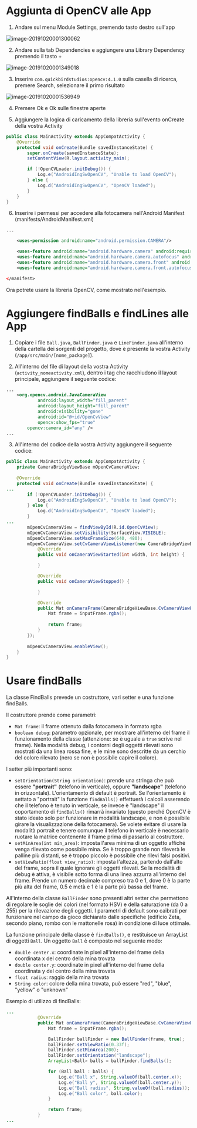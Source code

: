 

# Aggiunta di OpenCV alle App

1) Andare sul menu Module Settings, premendo tasto destro sull'app

![image-20191020001300062](docs_01.png)



2) Andare sulla tab Dependencies e aggiungere una Library Dependency premendo il tasto +

![image-20191020001349018](docs_02.png)



3) Inserire `com.quickbirdstudios:opencv:4.1.0` sulla casella di ricerca, premere Search, selezionare il primo risultato

![image-20191020001536949](docs_03.png)



4) Premere Ok e Ok sulle finestre aperte

5) Aggiungere la logica di caricamento della libreria sull'evento onCreate della vostra Activity

```java
public class MainActivity extends AppCompatActivity {
    @Override
    protected void onCreate(Bundle savedInstanceState) {
        super.onCreate(savedInstanceState);
        setContentView(R.layout.activity_main);

        if (!OpenCVLoader.initDebug()) {
            Log.e("AndroidIngSwOpenCV", "Unable to load OpenCV");
        } else {
            Log.d("AndroidIngSwOpenCV", "OpenCV loaded");
        }
    }
}
```

6) Inserire i permessi per accedere alla fotocamera nell'Android Manifest (manifests/AndroidManifest.xml)

```xml
...

    <uses-permission android:name="android.permission.CAMERA"/>

    <uses-feature android:name="android.hardware.camera" android:required="false"/>
    <uses-feature android:name="android.hardware.camera.autofocus" android:required="false"/>
    <uses-feature android:name="android.hardware.camera.front" android:required="false"/>
    <uses-feature android:name="android.hardware.camera.front.autofocus" android:required="false"/>

</manifest>
```



Ora potrete usare la libreria OpenCV, come mostrato nell'esempio.

# Aggiungere findBalls e findLines alle App

1) Copiare i file `Ball.java`, `BallFinder.java` e `LineFinder.java` all'interno della cartella dei sorgenti del progetto, dove è presente la vostra Activity (`/app/src/main/[nome_package]`).

2) All'interno del file di layout della vostra Activity (`activity_nomeactivity.xml`), dentro i tag che racchiudono il layout principale, aggiungere il seguente codice:

```xml
...
    <org.opencv.android.JavaCameraView
            android:layout_width="fill_parent"
            android:layout_height="fill_parent"
            android:visibility="gone"
            android:id="@+id/OpenCvView"
            opencv:show_fps="true"
        opencv:camera_id="any" />
...
```

3) All'interno del codice della vostra Activity aggiungere il seguente codice:

```java
public class MainActivity extends AppCompatActivity {
    private CameraBridgeViewBase mOpenCvCameraView;
   
    @Override
    protected void onCreate(Bundle savedInstanceState) {
...
        if (!OpenCVLoader.initDebug()) {
            Log.e("AndroidIngSwOpenCV", "Unable to load OpenCV");
        } else {
            Log.d("AndroidIngSwOpenCV", "OpenCV loaded");
        }
...
        mOpenCvCameraView = findViewById(R.id.OpenCvView);
        mOpenCvCameraView.setVisibility(SurfaceView.VISIBLE);
        mOpenCvCameraView.setMaxFrameSize(640, 480);
        mOpenCvCameraView.setCvCameraViewListener(new CameraBridgeViewBase.CvCameraViewListener2() {
            @Override
            public void onCameraViewStarted(int width, int height) {

            }

            @Override
            public void onCameraViewStopped() {

            }

            @Override
            public Mat onCameraFrame(CameraBridgeViewBase.CvCameraViewFrame inputFrame) {
                Mat frame = inputFrame.rgba();
                
                return frame;
            }
        });
        
        mOpenCvCameraView.enableView();
    }
}
```

# Usare findBalls

La classe FindBalls prevede un costruttore, vari setter e una funzione findBalls.

Il costruttore prende come parametri:
- `Mat frame`: il frame ottenuto dalla fotocamera in formato rgba
- `boolean debug`: parametro opzionale, per mostrare all'interno del frame il funzionamento della classe (attenzione: se è uguale a `true` scrive nel frame). Nella modalità debug, i contorni degli oggetti rilevati sono mostrati da una linea rossa fine, e le mine sono descritte da un cerchio del colore rilevato (nero se non è possibile capire il colore).

I setter più importanti sono:
- `setOrientation(String orientation)`: prende una stringa che può essere **"portrait"** (telefono in verticale), oppure **"landscape"** (telefono in orizzontale). L'orientamento di default è portrait. Se l'orientamento è settato a "portrait" la funzione `findBalls()` effettuerà i calcoli asserendo che il telefono è tenuto in verticale, se invece è "landscape" il coportamento di `findBalls()` rimarrà invariato (questo perché OpenCV è stato ideato solo per funzionare in modalità landscape, e non è possibile girare la visualizzazione della fotocamera). Se volete evitare di usare la modalità portrait e tenere comunque il telefono in verticale è necessario ruotare la matrice contenente il frame prima di passarlo al costruttore.
- `setMinArea(int min_area)`: imposta l'area minima di un oggetto affiché venga rilevato come possibile mina. Se è troppo grande non rileverà le palline più distanti, se è troppo piccolo è possibile che rilevi falsi positivi.
- `setViewRatio(float view_ratio)`: imposta l'altezza, partendo dall'alto del frame, sopra il quale ignorare gli oggetti rilevati. Se la modalità di debug è attiva, è visibile sotto forma di una linea azzurra all'interno del frame. Prende un numero decimale compreso tra 0 e 1, dove 0 è la parte più alta del frame, 0.5 è metà e 1 è la parte più bassa del frame.

All'interno della classe `BallFinder` sono presenti altri setter che permettono di regolare le soglie dei colori (nel formato HSV) e della saturazione (da 0 a 255) per la rilevazione degli oggetti. I parametri di default sono caibrati per funzionare nel campo da gioco dichiarato dalle specifiche (edificio Zeta, secondo piano, rombo con le mattonelle rosa) in condizione di luce ottimale.

La funzione principale della classe è `findBalls()`, e restituisce un ArrayList di oggetti `Ball`. Un oggetto `Ball` è composto nel seguente modo:

- `double center.x`: coordinate in pixel all'interno del frame della coordinata x del centro della mina trovata
- `double center.y`: coordinate in pixel all'interno del frame della coordinata y del centro della mina trovata
- `float radius`: raggio della mina trovata
- `String color`: colore della mina trovata, può essere "red", "blue", "yellow" o "unknown"

Esempio di utilizzo di findBalls:

```java
...
            @Override
            public Mat onCameraFrame(CameraBridgeViewBase.CvCameraViewFrame inputFrame) {
                Mat frame = inputFrame.rgba();

                BallFinder ballFinder = new BallFinder(frame, true);
                ballFinder.setViewRatio(0.33f);
                ballFinder.setMinArea(200);
                ballFinder.setOrientation("landscape");
                ArrayList<Ball> balls = ballFinder.findBalls();

                for (Ball ball : balls) {
                    Log.e("Ball x", String.valueOf(ball.center.x));
                    Log.e("Ball y", String.valueOf(ball.center.y));
                    Log.e("Ball radius", String.valueOf(ball.radius));
                    Log.e("Ball color", ball.color);
                }

                return frame;
            }
...
```
